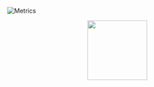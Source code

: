![Metrics](https://metrics.lecoq.io/Knight97zlb?template=classic&base.indepth=false&base.hireable=false&config.timezone=Asia%2FHong_Kong)
<div align="center"> <img height="137px" src="https://github-readme-stats.vercel.app/api?username=sun0225SUN&hide_title=true&hide_border=true&show_icons=trueline_height=21&text_color=000&icon_color=000&bg_color=0,ea6161,ffc64d,fffc4d,52fa5a&theme=graywhite" /> </div>

